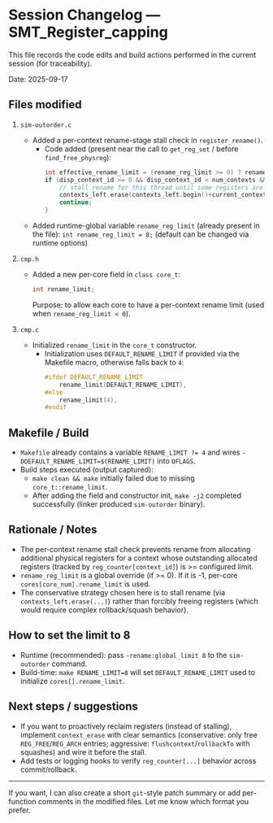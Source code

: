 # Session Changelog — SMT_Register_capping

This file records the code edits and build actions performed in the current session (for traceability).

Date: 2025-09-17

## Files modified

1. `sim-outorder.c`
   - Added a per-context rename-stage stall check in `register_rename()`.
     - Code added (present near the call to `get_reg_set` / before `find_free_physreg`):
       ```c
       int effective_rename_limit = (rename_reg_limit >= 0) ? rename_reg_limit : cores[core_num].rename_limit;
       if (disp_context_id >= 0 && disp_context_id < num_contexts && reg_counter[disp_context_id] >= effective_rename_limit) {
           // stall rename for this thread until some registers are freed (freed at commit)
           contexts_left.erase(contexts_left.begin()+current_context);
           continue;
       }
       ```
   - Added runtime-global variable `rename_reg_limit` (already present in the file): `int rename_reg_limit = 8;` (default can be changed via runtime options)

2. `cmp.h`
   - Added a new per-core field in `class core_t`:
     ```c
     int rename_limit;
     ```
     Purpose: to allow each core to have a per-context rename limit (used when `rename_reg_limit < 0`).

3. `cmp.c`
   - Initialized `rename_limit` in the `core_t` constructor.
     - Initialization uses `DEFAULT_RENAME_LIMIT` if provided via the Makefile macro, otherwise falls back to `4`:
       ```c
       #ifdef DEFAULT_RENAME_LIMIT
           rename_limit(DEFAULT_RENAME_LIMIT),
       #else
           rename_limit(4),
       #endif
       ```


## Makefile / Build
- `Makefile` already contains a variable `RENAME_LIMIT ?= 4` and wires `-DDEFAULT_RENAME_LIMIT=$(RENAME_LIMIT)` into `OFLAGS`.
- Build steps executed (output captured):
  - `make clean && make` initially failed due to missing `core_t::rename_limit`.
  - After adding the field and constructor init, `make -j2` completed successfully (linker produced `sim-outorder` binary).

## Rationale / Notes
- The per-context rename stall check prevents rename from allocating additional physical registers for a context whose outstanding allocated registers (tracked by `reg_counter[context_id]`) is >= configured limit.
- `rename_reg_limit` is a global override (if >= 0). If it is -1, per-core `cores[core_num].rename_limit` is used.
- The conservative strategy chosen here is to stall rename (via `contexts_left.erase(...)`) rather than forcibly freeing registers (which would require complex rollback/squash behavior).

## How to set the limit to 8
- Runtime (recommended): pass `-rename:global_limit 8` to the `sim-outorder` command.
- Build-time: `make RENAME_LIMIT=8` will set `DEFAULT_RENAME_LIMIT` used to initialize `cores[].rename_limit`.

## Next steps / suggestions
- If you want to proactively reclaim registers (instead of stalling), implement `context_erase` with clear semantics (conservative: only free `REG_FREE`/`REG_ARCH` entries; aggressive: `flushcontext`/`rollbackTo` with squashes) and wire it before the stall.
- Add tests or logging hooks to verify `reg_counter[...]` behavior across commit/rollback.

---

If you want, I can also create a short `git`-style patch summary or add per-function comments in the modified files. Let me know which format you prefer.
